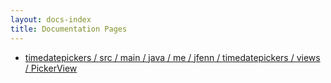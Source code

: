 ```yaml
---
layout: docs-index
title: Documentation Pages
---
```

- [timedatepickers / src / main / java / me / jfenn / timedatepickers / views / PickerView](timedatepickers/src/main/java/me/jfenn/timedatepickers/views/PickerView)

